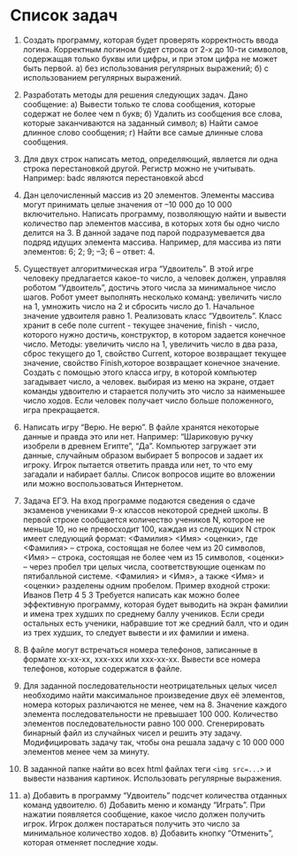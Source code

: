 ﻿# Список задач
1. Создать программу, которая будет проверять корректность ввода логина. Корректным логином будет строка от 2-х до 10-ти символов, содержащая только буквы или цифры, и при этом цифра не может быть первой.
а) без использования регулярных выражений;
б) с использованием регулярных выражений.

2. Разработать методы для решения следующих задач. Дано сообщение:
а) Вывести только те слова сообщения, которые содержат не более чем n букв;
б) Удалить из сообщения все слова, которые заканчиваются на заданный символ;
в) Найти самое длинное слово сообщения;
г) Найти все самые длинные слова сообщения.

3. Для двух строк написать метод, определяющий, является ли одна строка перестановкой другой. Регистр можно не учитывать.
Например:
badc являются перестановкой abcd

4. Дан целочисленный массив из 20 элементов. Элементы массива могут принимать целые значения от –10 000 до 10 000 включительно. Написать программу, позволяющую найти и вывести количество пар элементов массива, в которых хотя бы одно число делится на 3. В данной задаче под парой подразумевается два подряд идущих элемента массива. Например, для массива из пяти элементов: 6; 2; 9; –3; 6 – ответ: 4.

5. Существует алгоритмическая игра “Удвоитель”. В этой игре человеку предлагается какое-то число, а человек должен, управляя роботом “Удвоитель”, достичь этого числа за минимальное число шагов. Робот умеет выполнять несколько команд: увеличить число на 1, умножить число на 2 и сбросить число до 1. Начальное значение удвоителя равно 1.
Реализовать класс “Удвоитель”. Класс хранит в себе поле current - текущее значение, finish - число, которого нужно достичь, конструктор, в котором задается конечное число. Методы: увеличить число на 1, увеличить число в два раза, сброс текущего до 1, свойство Current, которое возвращает текущее значение, свойство Finish,которое возвращает конечное значение. Создать с помощью этого класса игру, в которой компьютер загадывает число, а человек. выбирая из меню на экране, отдает команды удвоителю и старается получить это число за наименьшее число ходов. Если человек получает число больше положенного, игра прекращается.

6. Написать игру “Верю. Не верю”. В файле хранятся некоторые данные и правда это или нет. Например: “Шариковую ручку изобрели в древнем Египте”, “Да”.
Компьютер загружает эти данные, случайным образом выбирает 5 вопросов и задает их игроку.
Игрок пытается ответить правда или нет, то что ему загадали и набирает баллы. Список вопросов ищите во вложении или можно воспользоваться Интернетом.

7. Задача ЕГЭ.
На вход программе подаются сведения о сдаче экзаменов учениками 9-х классов некоторой средней школы. В первой строке сообщается количество учеников N, которое не меньше 10, но не превосходит 100, каждая из следующих N строк имеет следующий формат:
<Фамилия> <Имя> <оценки>,
где <Фамилия> – строка, состоящая не более чем из 20 символов, <Имя> – строка, состоящая не более чем из 15 символов, <оценки> – через пробел три целых числа, соответствующие оценкам по пятибалльной системе. <Фамилия> и <Имя>, а также <Имя> и <оценки> разделены одним пробелом. Пример входной строки:
Иванов Петр 4 5 3
Требуется написать как можно более эффективную программу, которая будет выводить на экран фамилии и имена трех худших по среднему баллу учеников. Если среди остальных есть ученики, набравшие тот же средний балл, что и один из трех худших, то следует вывести и их фамилии и имена.

8. В файле могут встречаться номера телефонов, записанные в формате xx-xx-xx, xxx-xxx или xxx-xx-xx. Вывести все номера телефонов, которые содержатся в файле.

9. Для заданной последовательности неотрицательных целых чисел необходимо найти максимальное
произведение двух её элементов, номера которых различаются не менее, чем на 8. Значение каждого
элемента последовательности не превышает 100 000. Количество элементов последовательности
равно 100 000. Сгенерировать бинарный файл из случайных чисел и решить эту задачу.
Модифицировать задачу так, чтобы она решала задачу с 10 000 000
элементов менее чем за минуту.

10. В заданной папке найти во всех html файлах теги `<img src=...>` и вывести названия картинок. Использовать регулярные выражения.

11.	а) Добавить в программу “Удвоитель” подсчет количества отданных команд удвоителю.
	б) Добавить меню и команду “Играть”. При нажатии появляется сообщение, какое число должен получить игрок. Игрок должен постараться получить это число за минимальное количество ходов.
	в) Добавить кнопку “Отменить”, которая отменяет последние ходы.
